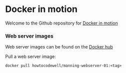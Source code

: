 
# Docker in motion

Welcome to the Github repository for [Docker in motion]('https://livevideo.manning.com')

### Web server images

Web server images can be found on the [Docker hub]('https://hub.docker.com/r/howtocodewell/manning-webserver-01/tags/')

Pull a web server image:

``` docker pull howtocodewell/manning-webserver-01:<tag>  ```